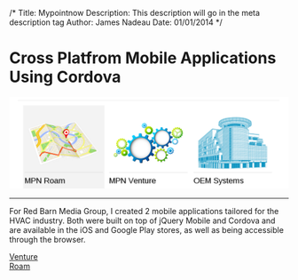 /*
Title: Mypointnow
Description: This description will go in the meta description tag
Author: James Nadeau
Date: 01/01/2014
*/

# Cross Platfrom Mobile Applications Using Cordova

<div>
	<img class="img-responsive img-rounded" src="/files/mypoint_systems.png" />
</div>

***

For Red Barn Media Group, I created 2 mobile applications tailored for the HVAC
industry. Both were built on top of jQuery Mobile and Cordova and are available 
in the iOS and Google Play stores, as well as being accessible through the browser.

<a href="https://www.mypointnow.com/mypointnow-venture" >Venture</a>
<br/>
<a href="https://www.mypointnow.com/mypointnow-roam" >Roam</a>
